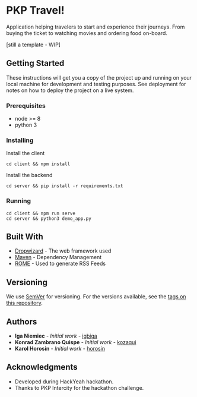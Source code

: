 # PKP Travel!

Application helping travelers to start and experience their journeys. From buying the ticket to watching movies and ordering food on-board.

[still a template - WIP]

## Getting Started

These instructions will get you a copy of the project up and running on your local machine for development and testing purposes. See deployment for notes on how to deploy the project on a live system.

### Prerequisites

- node >= 8
- python 3

### Installing

Install the client
```
cd client && npm install
```

Install the backend
```
cd server && pip install -r requirements.txt
```

### Running
```
cd client && npm run serve
cd server && python3 demo_app.py
```


## Built With

* [Dropwizard](http://www.dropwizard.io/1.0.2/docs/) - The web framework used
* [Maven](https://maven.apache.org/) - Dependency Management
* [ROME](https://rometools.github.io/rome/) - Used to generate RSS Feeds

## Versioning

We use [SemVer](http://semver.org/) for versioning. For the versions available, see the [tags on this repository](https://github.com/your/project/tags). 

## Authors

* **Iga Niemiec** - *Initial work* - [igbiga](https://github.com/igbiga)
* **Konrad Zambrano Quispe** - *Initial work* - [kozaqui](https://github.com/kozaqui)
* **Karol Horosin** - *Initial work* - [horosin](https://github.com/horosin)


## Acknowledgments

* Developed during HackYeah hackathon.
* Thanks to PKP Intercity for the hackathon challenge.
